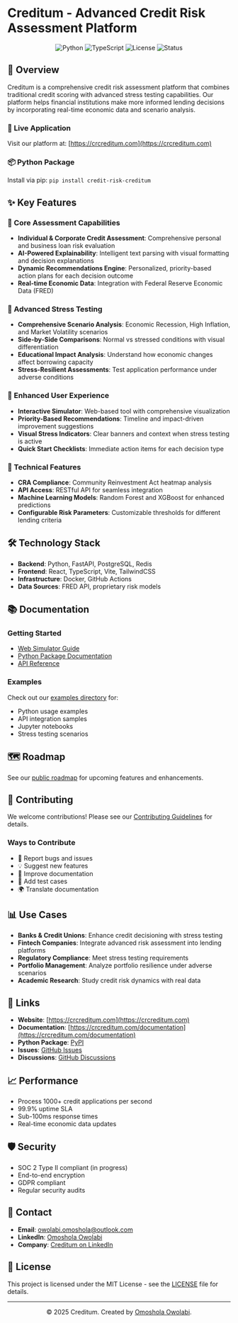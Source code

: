 # Creditum - Advanced Credit Risk Assessment Platform

<div align="center">
  <img src="https://img.shields.io/badge/Python-3.8+-blue.svg" alt="Python">
  <img src="https://img.shields.io/badge/TypeScript-4.5+-blue.svg" alt="TypeScript">
  <img src="https://img.shields.io/badge/License-MIT-green.svg" alt="License">
  <img src="https://img.shields.io/badge/Status-Active-success.svg" alt="Status">
</div>

## 🌟 Overview

Creditum is a comprehensive credit risk assessment platform that combines traditional credit scoring with advanced stress testing capabilities. Our platform helps financial institutions make more informed lending decisions by incorporating real-time economic data and scenario analysis.

### 🚀 Live Application
Visit our platform at: [https://crcreditum.com](https://crcreditum.com)

### 📦 Python Package
Install via pip: `pip install credit-risk-creditum`

## ✨ Key Features

### 🎯 Core Assessment Capabilities
- **Individual & Corporate Credit Assessment**: Comprehensive personal and business loan risk evaluation
- **AI-Powered Explainability**: Intelligent text parsing with visual formatting and decision explanations
- **Dynamic Recommendations Engine**: Personalized, priority-based action plans for each decision outcome
- **Real-time Economic Data**: Integration with Federal Reserve Economic Data (FRED)

### 🧪 Advanced Stress Testing
- **Comprehensive Scenario Analysis**: Economic Recession, High Inflation, and Market Volatility scenarios
- **Side-by-Side Comparisons**: Normal vs stressed conditions with visual differentiation
- **Educational Impact Analysis**: Understand how economic changes affect borrowing capacity
- **Stress-Resilient Assessments**: Test application performance under adverse conditions

### 🎨 Enhanced User Experience
- **Interactive Simulator**: Web-based tool with comprehensive visualization
- **Priority-Based Recommendations**: Timeline and impact-driven improvement suggestions
- **Visual Stress Indicators**: Clear banners and context when stress testing is active
- **Quick Start Checklists**: Immediate action items for each decision type

### 🔧 Technical Features
- **CRA Compliance**: Community Reinvestment Act heatmap analysis
- **API Access**: RESTful API for seamless integration
- **Machine Learning Models**: Random Forest and XGBoost for enhanced predictions
- **Configurable Risk Parameters**: Customizable thresholds for different lending criteria

## 🛠️ Technology Stack

- **Backend**: Python, FastAPI, PostgreSQL, Redis
- **Frontend**: React, TypeScript, Vite, TailwindCSS
- **Infrastructure**: Docker, GitHub Actions
- **Data Sources**: FRED API, proprietary risk models

## 📚 Documentation

### Getting Started
- [Web Simulator Guide](https://crcreditum.com/documentation)
- [Python Package Documentation](https://pypi.org/project/credit-risk-creditum/)
- [API Reference](docs/api/README.md)

### Examples
Check out our [examples directory](examples/) for:
- Python usage examples
- API integration samples
- Jupyter notebooks
- Stress testing scenarios

## 🗺️ Roadmap

See our [public roadmap](ROADMAP.md) for upcoming features and enhancements.

## 🤝 Contributing

We welcome contributions! Please see our [Contributing Guidelines](CONTRIBUTING.md) for details.

### Ways to Contribute
- 🐛 Report bugs and issues
- 💡 Suggest new features
- 📖 Improve documentation
- 🧪 Add test cases
- 🌍 Translate documentation

## 📊 Use Cases

- **Banks & Credit Unions**: Enhance credit decisioning with stress testing
- **Fintech Companies**: Integrate advanced risk assessment into lending platforms
- **Regulatory Compliance**: Meet stress testing requirements
- **Portfolio Management**: Analyze portfolio resilience under adverse scenarios
- **Academic Research**: Study credit risk dynamics with real data

## 🔗 Links

- **Website**: [https://crcreditum.com](https://crcreditum.com)
- **Documentation**: [https://crcreditum.com/documentation](https://crcreditum.com/documentation)
- **Python Package**: [PyPI](https://pypi.org/project/credit-risk-creditum/)
- **Issues**: [GitHub Issues](https://github.com/credit-risk-creditum/creditum/issues)
- **Discussions**: [GitHub Discussions](https://github.com/credit-risk-creditum/creditum/discussions)

## 📈 Performance

- Process 1000+ credit applications per second
- 99.9% uptime SLA
- Sub-100ms response times
- Real-time economic data updates

## 🛡️ Security

- SOC 2 Type II compliant (in progress)
- End-to-end encryption
- GDPR compliant
- Regular security audits

## 📧 Contact

- **Email**: owolabi.omoshola@outlook.com
- **LinkedIn**: [Omoshola Owolabi](https://linkedin.com/in/omosholaowolabi)
- **Company**: [Creditum on LinkedIn](https://www.linkedin.com/company/creditum-credit-risk/)

## 📄 License

This project is licensed under the MIT License - see the [LICENSE](LICENSE) file for details.

---

<div align="center">
  <p>© 2025 Creditum. Created by <a href="https://linkedin.com/in/omosholaowolabi">Omoshola Owolabi</a>.</p>
</div>